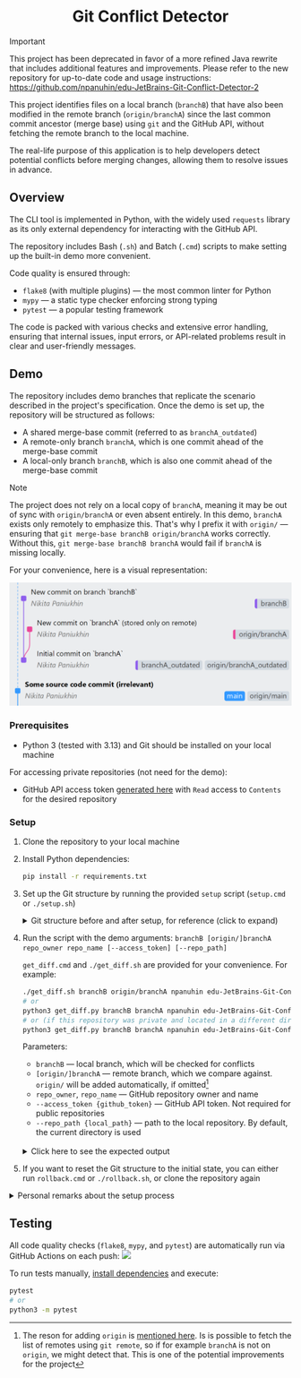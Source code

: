 <h1 align="center">Git Conflict Detector</h1>

> [!IMPORTANT]
> This project has been deprecated in favor of a more refined Java rewrite that includes additional features and improvements. Please refer to the new repository for up-to-date code and usage instructions: https://github.com/npanuhin/edu-JetBrains-Git-Conflict-Detector-2


This project identifies files on a local branch (`branchB`) that have also been modified in the remote branch (`origin/branchA`) since the last common commit ancestor (merge base) using `git` and the GitHub API, without fetching the remote branch to the local machine.

The real-life purpose of this application is to help developers detect potential conflicts before merging changes, allowing them to resolve issues in advance.


## Overview

The CLI tool is implemented in Python, with the widely used `requests` library as its only external dependency for interacting with the GitHub API.

The repository includes Bash (`.sh`) and Batch (`.cmd`) scripts to make setting up the built-in demo more convenient.

Code quality is ensured through:
- `flake8` (with multiple plugins) — the most common linter for Python
- `mypy` — a static type checker enforcing strong typing
- `pytest` — a popular testing framework

The code is packed with various checks and extensive error handling, ensuring that internal issues, input errors, or API-related problems result in clear and user-friendly messages.


## Demo

The repository includes demo branches that replicate the scenario described in the project's specification. Once the demo is set up, the repository will be structured as follows:

- A shared merge-base commit (referred to as `branchA_outdated`)
- A remote-only branch `branchA`, which is one commit ahead of the merge-base commit
- A local-only branch `branchB`, which is also one commit ahead of the merge-base commit

<a id="origin"></a>
> [!NOTE]
> The project does not rely on a local copy of `branchA`, meaning it may be out of sync with `origin/branchA` or even absent entirely. In this demo, `branchA` exists only remotely to emphasize this. That's why I prefix it with `origin/` — ensuring that `git merge-base branchB origin/branchA` works correctly. Without this, `git merge-base branchB branchA` would fail if `branchA` is missing locally.

For your convenience, here is a visual representation:

<img with="100%" src="assets/after_setup.png">


### Prerequisites

- Python 3 (tested with 3.13) and Git should be installed on your local machine

For accessing private repositories (not need for the demo):
- GitHub API access token [generated here](https://github.com/settings/personal-access-tokens) with `Read` access to `Contents` for the desired repository


### Setup

1. Clone the repository to your local machine
2. <a id="dependencies"></a>Install Python dependencies:
    ```bash
    pip install -r requirements.txt
    ```

3. Set up the Git structure by running the provided `setup` script (`setup.cmd` or `./setup.sh`)

    <details>
    <summary>Git structure before and after setup, for reference (click to expand)</summary>

    <br>
    <div align="center"><b>Before setup</b></div>
    <img with="100%" src="assets/before_setup.png">

    <br>
    <br>
    <div align="center"><b>After setup</b></div>
    <img with="100%" src="assets/after_setup.png">

    </details>

3. Run the script with the demo arguments: `branchB [origin/]branchA repo_owner repo_name [--access_token] [--repo_path]`

    `get_diff.cmd` and `./get_diff.sh` are provided for your convenience. For example:

    ```bash
    ./get_diff.sh branchB origin/branchA npanuhin edu-JetBrains-Git-Conflict-Detector
    # or
    python3 get_diff.py branchB branchA npanuhin edu-JetBrains-Git-Conflict-Detector
    # or (if this repository was private and located in a different directory)
    python3 get_diff.py branchB branchA npanuhin edu-JetBrains-Git-Conflict-Detector --access_token {github_token} --repo_path ../some_path/
    ```

    Parameters:
    - `branchB` — local branch, which will be checked for conflicts
    - `[origin/]branchA` — remote branch, which we compare against. `origin/` will be added automatically, if omitted[^1]
    - `repo_owner`, `repo_name` — GitHub repository owner and name
    - `--access_token {github_token}` — GitHub API token. Not required for public repositories
    - `--repo_path {local_path}` — path to the local repository. By default, the current directory is used

    <br>
    <details>
    <summary>Click here to see the expected output</summary>

    ```py
    --- Potential Conflicts ---

    Conflict: file_in_root.txt
      origin/branchA: Modified   file_in_root.txt
      branchB:        Modified   file_in_root.txt

    Conflict: folder_in_root/empty_file.txt
      origin/branchA: Modified   folder_in_root/empty_file.txt
      branchB:        Modified   folder_in_root/empty_file.txt

    Conflict: folder_in_root/folder_nested/created_file.txt
      origin/branchA: Added      folder_in_root/folder_nested/created_file.txt
      branchB:        Added      folder_in_root/folder_nested/created_file.txt

    Conflict: folder_in_root/folder_nested/deleted_file.txt
      origin/branchA: Removed    folder_in_root/folder_nested/deleted_file.txt
      branchB:        Removed    folder_in_root/folder_nested/deleted_file.txt

    Conflict: folder_in_root/folder_nested/file_in_folders.txt
      origin/branchA: Modified   folder_in_root/folder_nested/file_in_folders.txt
      branchB:        Modified   folder_in_root/folder_nested/file_in_folders.txt

    Conflict: folder_in_root/truly_renamed_file.txt
      origin/branchA: Renamed    folder_in_root/folder_nested/renamed_file.txt -> folder_in_root/truly_renamed_file.txt
      branchB:        Renamed    folder_in_root/folder_nested/renamed_file.txt -> folder_in_root/truly_renamed_file.txt
    ```

    </details>


4. If you want to reset the Git structure to the initial state, you can either run `rollback.cmd` or `./rollback.sh`, or clone the repository again

<details>
<summary>Personal remarks about the setup process</summary>

> Since different tools and workflows exist for managing Python environments and repositories (e.g., using virtualenv), I haven't included a universal installation script. I hope this doesn't cause any inconvenience 😇
>
> However, here's a quick example for Windows:
> ```bash
> git clone git@github.com:npanuhin/edu-JetBrains-Git-Conflict-Detector.git
> cd edu-JetBrains-Git-Conflict-Detector
> pip install -r -U requirements.txt
> setup
> get_diff branchB branchA npanuhin edu-JetBrains-Git-Conflict-Detector
> ```

</details>


## Testing

All code quality checks (`flake8`, `mypy`, and `pytest`) are automatically run via GitHub Actions on each push: <a href="https://github.com/npanuhin/edu-JetBrains-Git-Conflict-Detector/actions"><img src="https://github.com/npanuhin/edu-JetBrains-Git-Conflict-Detector/actions/workflows/python-lint-test.yml/badge.svg"></a>

To run tests manually, [install dependencies](#dependencies) and execute:

```bash
pytest
# or
python3 -m pytest
```


[^1]: The reson for adding `origin` is [mentioned here](#origin). Is is possible to fetch the list of remotes using `git remote`, so if for example `branchA` is not on `origin`, we might detect that. This is one of the potential improvements for the project
